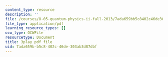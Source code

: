 ```yaml
---
content_type: resource
description: ''
file: /courses/8-05-quantum-physics-ii-fall-2013/7ada659bb5c8402c46de303ab3d87dbf_RTKvGmiT-9Q.pdf
file_type: application/pdf
learning_resource_types: []
ocw_type: OCWFile
resourcetype: Document
title: 3play pdf file
uid: 7ada659b-b5c8-402c-46de-303ab3d87dbf
---
```

